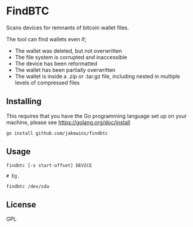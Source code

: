 # FindBTC

Scans devices for remnants of bitcoin wallet files. 

The tool can find wallets even if;

- The wallet was deleted, but not overwritten
- The file system is corrupted and inaccessible
- The device has been reformatted
- The wallet has been partially overwritten
- The wallet is inside a .zip or .tar.gz file, including 
  nested in multiple levels of compressed files
  
## Installing

This requires that you have the Go programming language set up on your 
machine, please see https://golang.org/doc/install 

    go install github.com/jakewins/findbtc

## Usage

    findbtc [-s start-offset] DEVICE
    
    # Eg.
    
    findbtc /dev/sda
    
## License

GPL